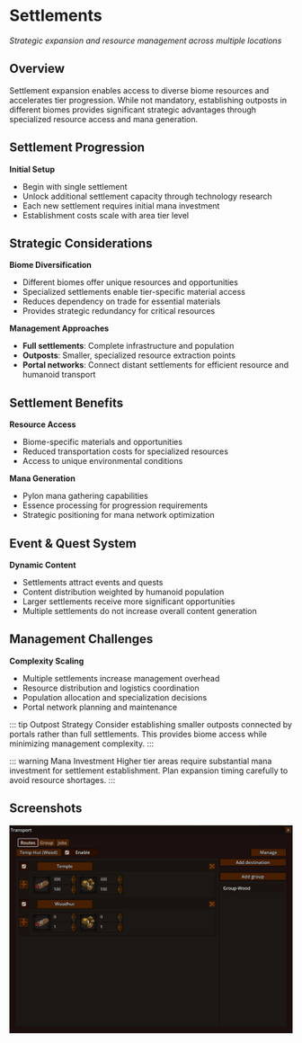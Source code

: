 # Settlements

*Strategic expansion and resource management across multiple locations*

## Overview

Settlement expansion enables access to diverse biome resources and accelerates tier 
progression. While not mandatory, establishing outposts in different biomes provides significant 
strategic advantages through specialized resource access and mana generation.

## Settlement Progression

**Initial Setup**
- Begin with single settlement
- Unlock additional settlement capacity through technology research
- Each new settlement requires initial mana investment
- Establishment costs scale with area tier level

## Strategic Considerations

**Biome Diversification**
- Different biomes offer unique resources and opportunities
- Specialized settlements enable tier-specific material access
- Reduces dependency on trade for essential materials
- Provides strategic redundancy for critical resources

**Management Approaches**
- **Full settlements**: Complete infrastructure and population
- **Outposts**: Smaller, specialized resource extraction points
- **Portal networks**: Connect distant settlements for efficient resource and humanoid transport

## Settlement Benefits

**Resource Access**
- Biome-specific materials and opportunities
- Reduced transportation costs for specialized resources
- Access to unique environmental conditions

**Mana Generation**
- Pylon mana gathering capabilities
- Essence processing for progression requirements
- Strategic positioning for mana network optimization

## Event & Quest System

**Dynamic Content**
- Settlements attract events and quests
- Content distribution weighted by humanoid population
- Larger settlements receive more significant opportunities
- Multiple settlements do not increase overall content generation

## Management Challenges

**Complexity Scaling**
- Multiple settlements increase management overhead
- Resource distribution and logistics coordination
- Population allocation and specialization decisions
- Portal network planning and maintenance

::: tip Outpost Strategy
Consider establishing smaller outposts connected by portals rather than full settlements. 
This provides biome access while minimizing management complexity.
:::

::: warning Mana Investment
Higher tier areas require substantial mana investment for settlement establishment.
Plan expansion timing carefully to avoid resource shortages.
:::


## Screenshots

![Transportation](/resources/menus/transportation.jpg)